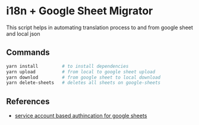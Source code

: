 # i18n + Google Sheet Migrator

This script helps in automating translation process to and from google sheet and local json

## Commands

```bash
yarn install         # to install dependencies
yarn upload          # from local to google sheet upload
yarn downlod         # from google sheet to local download
yarn delete-sheets   # deletes all sheets on google-sheets
```

## References

- [service account based authincation for google sheets](https://theoephraim.github.io/node-google-spreadsheet/#/getting-started/authentication?id=service-account)
